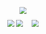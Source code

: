 <div align="center">
  
![](https://komarev.com/ghpvc/?username=croomf&color=lightgrey)  

![](https://file.garden/ZePk4xqOoVX2prf4/graphics/30)
[![](https://file.garden/ZePk4xqOoVX2prf4/recolour/42)](https://rentry.org/squishy)⠀⠀[![](https://file.garden/ZePk4xqOoVX2prf4/recolour/41)](https://retrospring.net/@gundam)
